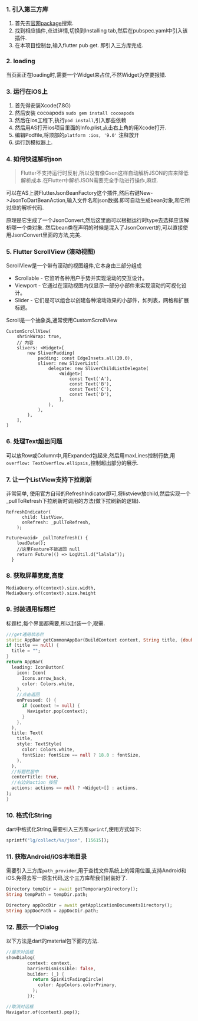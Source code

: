 ### 1. 引入第三方库

1. 首先去[官网package](https://pub.dev/packages)搜索.
2. 找到相应插件,点进详情,切换到Installing tab,然后在pubspec.yaml中引入该插件.
3. 在本项目控制台,输入flutter pub get. 即引入三方库完成.

### 2. loading

当页面正在loading时,需要一个Widget来占位,不然Widget为空要报错.

### 3. 运行在iOS上

1. 首先得安装Xcode(7.8G)
2. 然后安装 cocoapods `sudo gem install cocoapods`
3. 然后在ios工程下,执行`pod install`,引入那些依赖
4. 然后用AS打开ios项目里面的Info.plist,点击右上角的用Xcode打开.
5. 编辑Podfile,将顶部的`platform :ios, '9.0'` 注释放开
6. 运行到模拟器上.

### 4. 如何快速解析json

> Flutter不支持运行时反射,所以没有像Gson这样自动解析JSON的库来降低解析成本.在Flutter中解析JSON需要完全手动进行操作,麻烦.

可以在AS上装FlutterJsonBeanFactory这个插件,然后右键New->JsonToDartBeanAction,输入文件名和json数据.即可自动生成bean对象,和它所对应的解析代码.

原理是它生成了一个JsonConvert,然后这里面可以根据运行时type去选择应该解析哪一个类对象.
然后bean类在声明的时候是混入了JsonConvert的,可以直接使用JsonConvert里面的方法,完美.

### 5. Flutter ScrollView (滚动视图)

ScrollView是一个带有滚动的视图组件,它本身由三部分组成

- Scrollable - 它监听各种用户手势并实现滚动的交互设计。
- Viewport - 它通过在滚动视图内仅显示一部分小部件来实现滚动的可视化设计。
- Slider - 它们是可以组合以创建各种滚动效果的小部件，如列表，网格和扩展标题。

Scroll是一个抽象类,通常使用CustomScrollView

```
CustomScrollView(
    shrinkWrap: true,
    // 内容
    slivers: <Widget>[
        new SliverPadding(
            padding: const EdgeInsets.all(20.0),
            sliver: new SliverList(
                delegate: new SliverChildListDelegate(
                    <Widget>[
                        const Text('A'),
                        const Text('B'),
                        const Text('C'),
                        const Text('D'),
                    ],
                ),
            ),
        ),
    ],
)
```

### 6. 处理Text超出问题

可以放Row或Column中,用Expanded包起来,然后用maxLines控制行数,用`overflow:
TextOverflow.ellipsis,`控制超出部分的展示.

### 7. 让一个ListView支持下拉刷新

非常简单,
使用官方自带的RefreshIndicator即可,将listview放child,然后实现一个_pullToRefresh下拉刷新时调用的方法(做下拉刷新的逻辑).

```
RefreshIndicator(
      child: listView,
      onRefresh: _pullToRefresh,
    );

Future<void> _pullToRefresh() {
    loadData();
    //这里Feature不能返回 null
    return Future(() => LogUtil.d("lalala"));
  }
```

### 8. 获取屏幕宽度,高度

```
MediaQuery.of(context).size.width,
MediaQuery.of(context).size.height
```

### 9. 封装通用标题栏

标题栏,每个界面都需要,所以封装一个,取需.

```dart
///get通用状态栏
static AppBar getCommonAppBar(BuildContext context, String title, {double fontSize, List<Widget> actions}) {
if (title == null) {
  title = "";
}
return AppBar(
  leading: IconButton(
    icon: Icon(
      Icons.arrow_back,
      color: Colors.white,
    ),
    //点击返回
    onPressed: () {
      if (context != null) {
        Navigator.pop(context);
      }
    },
  ),
  title: Text(
    title,
    style: TextStyle(
      color: Colors.white,
      fontSize: fontSize == null ? 18.0 : fontSize,
    ),
  ),
  //标题栏居中
  centerTitle: true,
  //右边的action 按钮
  actions: actions == null ? <Widget>[] : actions,
);
}
```

### 10. 格式化String

dart中格式化String,需要引入三方库`sprintf`,使用方式如下:

```dart
sprintf("lg/collect/%s/json", [15615]);
```

### 11. 获取Android/iOS本地目录

需要引入三方库`path_provider`,用于查找文件系统上的常用位置,支持Android和iOS.免得去写一原生代码,这个三方库帮我们封装好了.

```dart
Directory tempDir = await getTemporaryDirectory();
String tempPath = tempDir.path;

Directory appDocDir = await getApplicationDocumentsDirectory();
String appDocPath = appDocDir.path;
```

### 12. 展示一个Dialog

以下方法是dart的material包下面的方法.

```dart
//展示对话框
showDialog(
        context: context,
        barrierDismissible: false,
        builder: (_) {
          return SpinKitFadingCircle(
            color: AppColors.colorPrimary,
          );
        });

//取消对话框
Navigator.of(context).pop();
```

